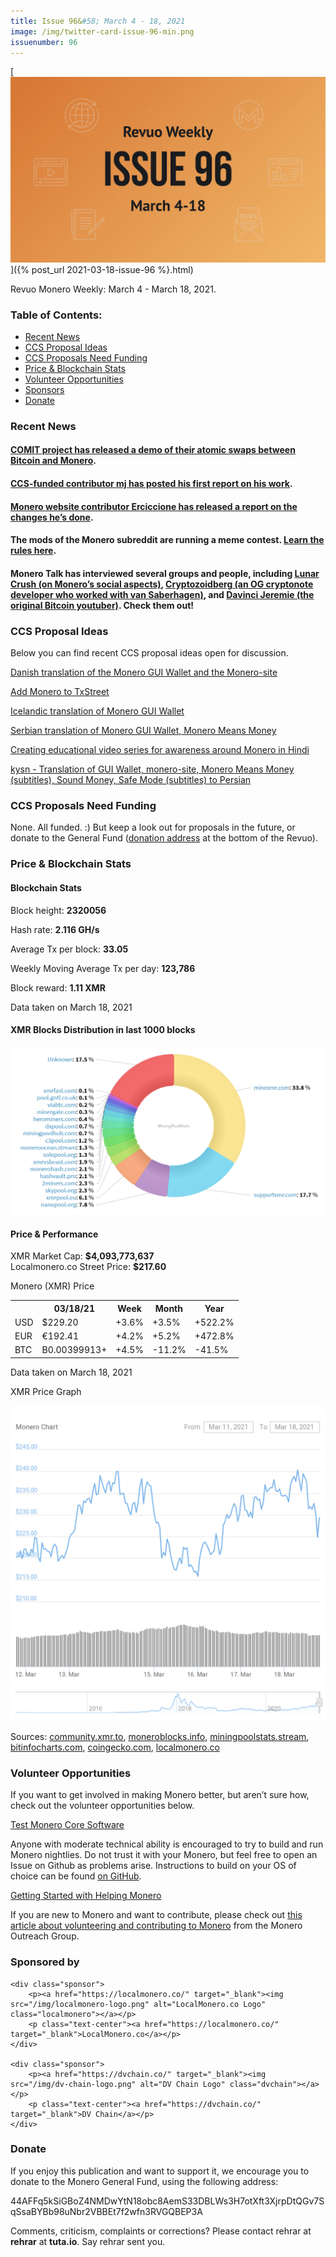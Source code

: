 ```yaml
---
title: Issue 96&#58; March 4 - 18, 2021
image: /img/twitter-card-issue-96-min.png
issuenumber: 96
---
```

[<img src="/img/img-issue96-min.png" alt="Revuo Monero Weekly #96 Slide" class="img-lead">]({% post_url 2021-03-18-issue-96 %}.html)

<p class="text-lead">Revuo Monero Weekly: March 4 - March 18, 2021.</p>
<!--more-->

<h3>Table of Contents:</h3>
<ul class="contents">
    <li><a href="#news">Recent News</a></li>
    <li><a href="#ideas">CCS Proposal Ideas</a></li>
    <li><a href="#proposals">CCS Proposals Need Funding</a></li>
    <li><a href="#stats">Price & Blockchain Stats</a></li>
    <li><a href="#volunteer">Volunteer Opportunities</a></li>
    <li><a href="#sponsor">Sponsors</a></li>
    <li><a href="#donate">Donate</a></li>
</ul>

<h3 id="news">Recent News</h3>

<div class="newsbyte">
    <h4><a href="https://www.reddit.com/r/Monero/comments/ly62tk/let_there_be_swaps_public_xmrbtc_atomic_swap_demo/" target="_blank">COMIT project has released a demo of their atomic swaps between Bitcoin and Monero</a>.</h4>
</div>

<div class="newsbyte">
    <h4><a href="https://repo.getmonero.org/monero-project/ccs-proposals/-/merge_requests/200#note_10764" target="_blank">CCS-funded contributor mj has posted his first report on his work</a>.</h4>
</div>

<div class="newsbyte">
    <h4><a href="https://www.reddit.com/r/Monero/comments/m48tsw/getmoneroorg_updated_onion_address_one_new_faq/" target="_blank">Monero website contributor Erciccione has released a report on the changes he’s done</a>.</h4>
</div>

<div class="newsbyte">
    <h4>The mods of the Monero subreddit are running a meme contest. <a href="https://www.reddit.com/r/Monero/comments/m2wx7y/monero_meme_contest_11_14_march/" target="_blank">Learn the rules here</a>.</h4>
</div>

<div class="newsbyte">
    <h4>Monero Talk has interviewed several groups and people, including <a href="https://www.youtube.com/watch?v=PmvrYQ_xQAM" target="_blank">Lunar Crush (on Monero’s social aspects)</a>, <a href="https://www.youtube.com/watch?v=8TdRor-xFp0" target="_blank">Cryptozoidberg (an OG cryptonote developer who worked with van Saberhagen)</a>, and <a href="https://www.youtube.com/watch?v=uRBlEoVhgNc" target="_blank">Davinci Jeremie (the original Bitcoin youtuber)</a>. Check them out!</h4>
</div>

<h3 id="ideas">CCS Proposal Ideas</h3>

<p>Below you can find recent CCS proposal ideas open for discussion.</p>

<div class="proposal">
<p><a href="https://repo.getmonero.org/monero-project/ccs-proposals/-/merge_requests/218" target="_blank">Danish translation of the Monero GUI Wallet and the Monero-site</a></p>
</div>

<div class="proposal">
<p><a href="https://repo.getmonero.org/monero-project/ccs-proposals/-/merge_requests/217" target="_blank">Add Monero to TxStreet</a></p>
</div>

<div class="proposal">
<p><a href="https://repo.getmonero.org/monero-project/ccs-proposals/-/merge_requests/216" target="_blank">Icelandic translation of Monero GUI Wallet</a></p>
</div>

<div class="proposal">
<p><a href="https://repo.getmonero.org/monero-project/ccs-proposals/-/merge_requests/213" target="_blank">Serbian translation of Monero GUI Wallet, Monero Means Money</a></p>
</div>

<div class="proposal">
<p><a href="https://repo.getmonero.org/monero-project/ccs-proposals/-/merge_requests/211" target="_blank">Creating educational video series for awareness around Monero in Hindi</a></p>
</div>

<div class="proposal">
<p><a href="https://repo.getmonero.org/monero-project/ccs-proposals/-/merge_requests/206" target="_blank">kysn - Translation of GUI Wallet, monero-site, Monero Means Money (subtitles), Sound Money, Safe Mode (subtitles) to Persian</a></p>
</div>

<h3 id="proposals">CCS Proposals Need Funding</h3>

<p>None. All funded. :) But keep a look out for proposals in the future, or donate to the General Fund (<a href="#donate">donation address</a> at the bottom of the Revuo).</p>

<h3 id="stats">Price & Blockchain Stats</h3>

<h4 class="stat">Blockchain Stats</h4>

<div class="bcstats">
    <p>Block height: <b>2320056</b></p>
    <p>Hash rate: <b>2.116 GH/s</b></p>
    <p>Average Tx per block: <b>33.05</b></p>
    <p>Weekly Moving Average Tx per day: <b>123,786</b></p>
    <p>Block reward: <b>1.11 XMR</b></p>
</div>
<p class="note">Data taken on March 18, 2021</p>

<h4 class="stat">XMR Blocks Distribution in last 1000 blocks</h4>
<p><img src="/img/hashrate-pool-distribution-0318.png" alt="Hashrate Pool Distribution Pie Chart"/></p>

<h4 class="stat">Price & Performance</h4>

<div class="price-intro">XMR Market Cap: <b>$4,093,773,637</b><br>Localmonero.co Street Price: <b>$217.60</b></div>

<p class="table-title">Monero (XMR) Price</p>
<table class="price-table">
  <tr class="row1">
    <th></th>
    <th>03/18/21</th>
    <th>Week</th>
    <th>Month</th>
    <th>Year</th>
  </tr>
  <tr>
    <td data-th="XMR to">USD</td>
    <td data-th="03/18/21">$229.20</td>
    <td data-th="Week" class="green">+3.6%</td>
    <td data-th="Month" class="green">+3.5%</td>
    <td data-th="Year" class="green">+522.2%</td>
  </tr>
  <tr class="row3">
    <td data-th="XMR to">EUR</td>
    <td data-th="03/18/21">€192.41</td>
    <td data-th="Week" class="green">+4.2%</td>
    <td data-th="Month" class="green">+5.2%</td>
    <td data-th="Year" class="green">+472.8%</td>
  </tr>
  <tr>
    <td data-th="XMR to">BTC</td>
    <td data-th="03/18/21">B0.00399913+</td>
    <td data-th="Week" class="green">+4.5%</td>
    <td data-th="Month" class="red">-11.2%</td>
    <td data-th="Year" class="red">-41.5%</td>
  </tr>
</table>
<p class="note">Data taken on March 18, 2021</p>

<p class="table-title">XMR Price Graph</p>

![XMR Price Graph 03/12/21-03/18/21](/img/weekly-chart-0318.png "XMR Price Graph 03/12/21-03/18/21") 

Sources: <a href="https://community.xmr.to/explorer/mainnet/" target="_blank">community.xmr.to</a>, <a href="https://moneroblocks.info/stats/transaction-stats" target="_blank">moneroblocks.info</a>, <a href="https://miningpoolstats.stream/monero" target="_blank">miningpoolstats.stream</a>, <a href="https://bitinfocharts.com/monero/" target="_blank">bitinfocharts.com</a>, <a href="https://www.coingecko.com/" target="_blank">coingecko.com</a>, <a href="https://localmonero.co/" target="_blank">localmonero.co</a>

<h3 id="volunteer">Volunteer Opportunities</h3>

<p>If you want to get involved in making Monero better, but aren’t sure how, check out the volunteer opportunities below.</p>

<div class="newsbyte">
    <p class="date"><a href="https://github.com/monero-project/monero" target="_blank">Test Monero Core Software</a></p>
    <p>Anyone with moderate technical ability is encouraged to try to build and run Monero nightlies. Do not trust it with your Monero, but feel free to open an Issue on Github as problems arise. Instructions to build on your OS of choice can be found <a href="https://github.com/monero-project/monero#compiling-monero-from-source" target="_blank">on GitHub</a>. </p>
</div>

<div class="newsbyte">
    <p class="date"><a href="https://github.com/monero-project/monero" target="_blank">Getting Started with Helping Monero</a></p>
    <p>If you are new to Monero and want to contribute, please check out <a href="https://www.monerooutreach.org/stories/getting-started-helping-monero.php" target="_blank">this article about volunteering and contributing to Monero</a> from the Monero Outreach Group. </p>
</div>

<h3 id="sponsor">Sponsored by</h3>

<div class="sponsors">

    <div class="sponsor">
        <p><a href="https://localmonero.co/" target="_blank"><img src="/img/localmonero-logo.png" alt="LocalMonero.co Logo" class="localmonero"></a></p>
        <p class="text-center"><a href="https://localmonero.co/" target="_blank">LocalMonero.co</a></p>
    </div>

    <div class="sponsor">
        <p><a href="https://dvchain.co/" target="_blank"><img src="/img/dv-chain-logo.png" alt="DV Chain Logo" class="dvchain"></a></p>
        <p class="text-center"><a href="https://dvchain.co/" target="_blank">DV Chain</a></p>
    </div>
</div>

<h3 id="donate">Donate</h3>

<p markdown="1">If you enjoy this publication and want to support it, we encourage you to donate to the Monero General Fund, using the following address:</p>

<p class="address" markdown="1">44AFFq5kSiGBoZ4NMDwYtN18obc8AemS33DBLWs3H7otXft3XjrpDtQGv7SqSsaBYBb98uNbr2VBBEt7f2wfn3RVGQBEP3A</p>

<!--p><a href="monero:44AFFq5kSiGBoZ4NMDwYtN18obc8AemS33DBLWs3H7otXft3XjrpDtQGv7SqSsaBYBb98uNbr2VBBEt7f2wfn3RVGQBEP3A" class="qr"><img src="/img/donate-monero.png"></a></p-->

Comments, criticism, complaints or corrections? Please contact rehrar at **rehrar** at **tuta.io**. Say rehrar sent you.